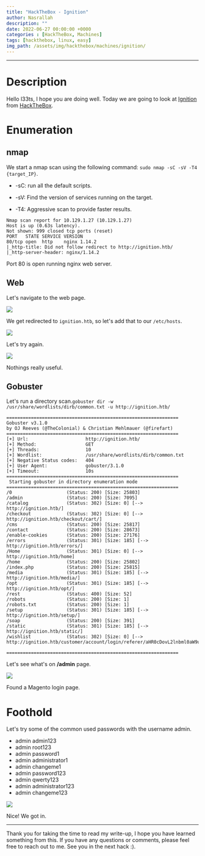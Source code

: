 ```yaml
---
title: "HackTheBox - Ignition"
author: Nasrallah
description: ""
date: 2022-06-27 00:00:00 +0000
categories : [HackTheBox, Machines]
tags: [hackthebox, linux, easy]
img_path: /assets/img/hackthebox/machines/ignition/
---
```


<div align="center"> <script src="https://www.hackthebox.eu/badge/565048"></script> </div>

---


# **Description**

Hello l33ts, I hope you are doing well. Today we are going to look at [Ignition](https://app.hackthebox.com/starting-point?tier=1) from [HackTheBox](https://www.hackthebox.com).

# **Enumeration**
## nmap

We start a nmap scan using the following command: `sudo nmap -sC -sV -T4 {target_IP}`.

- -sC: run all the default scripts.

- -sV: Find the version of services running on the target.

- -T4: Aggressive scan to provide faster results.

```terminal
Nmap scan report for 10.129.1.27 (10.129.1.27)
Host is up (0.63s latency).
Not shown: 999 closed tcp ports (reset)
PORT   STATE SERVICE VERSION
80/tcp open  http    nginx 1.14.2
|_http-title: Did not follow redirect to http://ignition.htb/
|_http-server-header: nginx/1.14.2
```

Port 80 is open running nginx web server.

##  Web

Let's navigate to the web page.

![](1.png)

We get redirected to `ignition.htb`, so let's add that to our `/etc/hosts`.

![](2.png)

Let's try again.

![](3.png)

Nothings really useful.

## Gobuster

Let's run a directory scan.`gobuster dir -w /usr/share/wordlists/dirb/common.txt -u http://ignition.htb/ `

```terminal
===============================================================
Gobuster v3.1.0
by OJ Reeves (@TheColonial) & Christian Mehlmauer (@firefart)
===============================================================
[+] Url:                     http://ignition.htb/
[+] Method:                  GET
[+] Threads:                 10
[+] Wordlist:                /usr/share/wordlists/dirb/common.txt
[+] Negative Status codes:   404
[+] User Agent:              gobuster/3.1.0
[+] Timeout:                 10s
===============================================================
 Starting gobuster in directory enumeration mode
===============================================================
/0                    (Status: 200) [Size: 25803]      
/admin                (Status: 200) [Size: 7095]                                                                                                              
/catalog              (Status: 302) [Size: 0] [--> http://ignition.htb/]
/checkout             (Status: 302) [Size: 0] [--> http://ignition.htb/checkout/cart/]
/cms                  (Status: 200) [Size: 25817]                                                                                                            
/contact              (Status: 200) [Size: 28673]                                      
/enable-cookies       (Status: 200) [Size: 27176]                                      
/errors               (Status: 301) [Size: 185] [--> http://ignition.htb/errors/]     
/Home                 (Status: 301) [Size: 0] [--> http://ignition.htb/home]           
/home                 (Status: 200) [Size: 25802]                                      
/index.php            (Status: 200) [Size: 25815]                                      
/media                (Status: 301) [Size: 185] [--> http://ignition.htb/media/]      
/opt                  (Status: 301) [Size: 185] [--> http://ignition.htb/opt/] 
/rest                 (Status: 400) [Size: 52]                                         
/robots               (Status: 200) [Size: 1]                                          
/robots.txt           (Status: 200) [Size: 1]                                          
/setup                (Status: 301) [Size: 185] [--> http://ignition.htb/setup/]      
/soap                 (Status: 200) [Size: 391]                                        
/static               (Status: 301) [Size: 185] [--> http://ignition.htb/static/]     
/wishlist             (Status: 302) [Size: 0] [--> http://ignition.htb/customer/account/login/referer/aHR0cDovL2lnbml0aW9uLmh0Yi93aXNobGlzdA%2C%2C/]
                                                                                                                                                     
===============================================================
```

Let's see what's on **/admin** page.

![](4.png)

Found a Magento login page. 

# **Foothold**

Let's try some of the common used passwords with the username admin.

 - admin admin123
 - admin root123
 - admin password1
 - admin administrator1
 - admin changeme1
 - admin password123
 - admin qwerty123
 - admin administrator123
 - admin changeme123

![](5.png)

Nice! We got in.

---

Thank you for taking the time to read my write-up, I hope you have learned something from this. If you have any questions or comments, please feel free to reach out to me. See you in the next hack :).